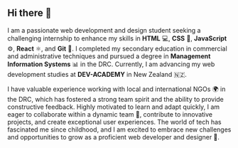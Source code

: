 ## Hi there 👋

I am a passionate web development and design student seeking a challenging internship to enhance my skills in **HTML** 💻, **CSS** 🎨, **JavaScript** ⚙️, **React** ⚛️, and **Git** 🐙. I completed my secondary education in commercial and administrative techniques and pursued a degree in **Management Information Systems** 📊 in the DRC. Currently, I am advancing my web development studies at **DEV-ACADEMY** in New Zealand 🇳🇿.

I have valuable experience working with local and international NGOs 🌍 in the DRC, which has fostered a strong team spirit and the ability to provide constructive feedback. Highly motivated to learn and adapt quickly, I am eager to collaborate within a dynamic team 🤝, contribute to innovative projects, and create exceptional user experiences. The world of tech has fascinated me since childhood, and I am excited to embrace new challenges and opportunities to grow as a proficient web developer and designer 🚀.
